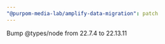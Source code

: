 ```yaml
---
"@purpom-media-lab/amplify-data-migration": patch
---
```


Bump @types/node from 22.7.4 to 22.13.11
